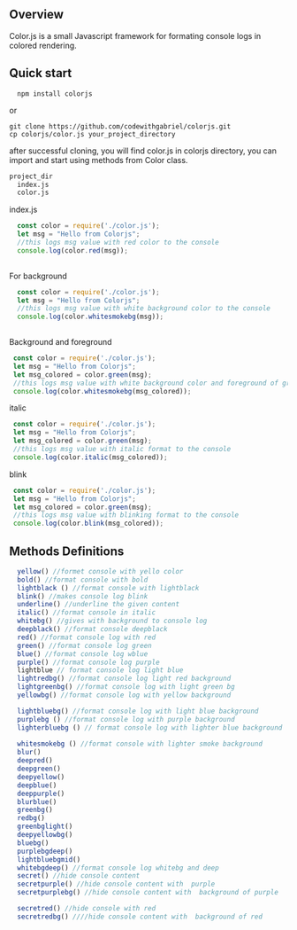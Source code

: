 Overview
---------
Color.js is a small Javascript framework for formating console logs in colored rendering.

Quick start
-----------
```shell
  npm install colorjs
```
or

```shell 
git clone https://github.com/codewithgabriel/colorjs.git
cp colorjs/color.js your_project_directory
```

after successful cloning, you will find color.js in colorjs directory, you can import and start using methods from Color class.

```sh
project_dir
  index.js
  color.js
```

index.js
```javascript
  const color = require('./color.js');
  let msg = "Hello from Colorjs";
  //this logs msg value with red color to the console
  console.log(color.red(msg));
  
 ```
For background 
```javascript
  const color = require('./color.js');
  let msg = "Hello from Colorjs";
  //this logs msg value with white background color to the console
  console.log(color.whitesmokebg(msg));
  
 ```
 Background and foreground
 ```javascript
  const color = require('./color.js');
  let msg = "Hello from Colorjs";
  let msg_colored = color.green(msg);
  //this logs msg value with white background color and foreground of green to the console
  console.log(color.whitesmokebg(msg_colored));
 ```
 
 italic
 ```javascript
  const color = require('./color.js');
  let msg = "Hello from Colorjs";
  let msg_colored = color.green(msg);
  //this logs msg value with italic format to the console
  console.log(color.italic(msg_colored));
 ```

blink
 ```javascript
  const color = require('./color.js');
  let msg = "Hello from Colorjs";
  let msg_colored = color.green(msg);
  //this logs msg value with blinking format to the console
  console.log(color.blink(msg_colored));
  ```
  
  Methods Definitions
  -------------------
  ```javascript
    yellow() //formet console with yello color
    bold() //format console with bold
    lightblack () //format console with lightblack
    blink() //makes console log blink
    underline() //underline the given content
    italic() //format console in italic
    whitebg() //gives with background to console log
    deepblack() //format console deepblack
    red() //format console log with red
    green() //format console log green
    blue() //format console log wblue
    purple() //format console log purple
    lightblue // format console log light blue
    lightredbg() //format console log light red background
    lightgreenbg() //format console log with light green bg
    yellowbg() //format console log with yellow background

    lightbluebg() //format console log with light blue background
    purplebg () //format console log with purple background
    lighterbluebg () // format console log with lighter blue background
    
    whitesmokebg () //format console with lighter smoke background
    blur()
    deepred()
    deepgreen()
    deepyellow()
    deepblue()
    deeppurple()
    blurblue()
    greenbg()
    redbg()
    greenbglight()
    deepyellowbg()
    bluebg()
    purplebgdeep()
    lightbluebgmid()
    whitebgdeep() //format console log whitebg and deep
    secret() //hide console content
    secretpurple() //hide console content with  purple
    secretpurplebg() //hide console content with  background of purple

    secretred() //hide console with red
    secretredbg() ////hide console content with  background of red
